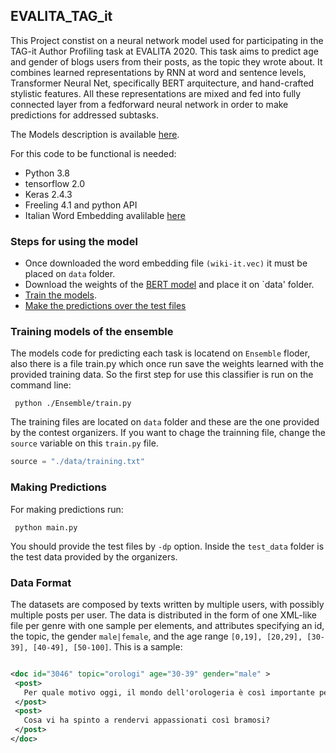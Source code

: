 ## EVALITA_TAG_it

This Project constist on a neural network model used for participating in the TAG-it Author Profiling task at EVALITA 2020. This task aims to predict age and gender of blogs users from their posts, as the topic they wrote about. 
It combines learned representations by RNN at word and sentence levels, Transformer Neural Net, specifically BERT arquitecture, and hand-crafted stylistic features. 
All these representations are mixed and fed into fully connected layer from a fedforward neural network in order to make predictions for addressed subtasks.

The Models description is available [here](https://www.google.com/).

For this code to be functional is needed:
- Python 3.8
- tensorflow 2.0
- Keras 2.4.3
- Freeling 4.1 and python API
- Italian Word Embedding avalilable [here](https://fasttext.cc/docs/en/crawl-vectors.html)

### Steps for using the model
  - Once downloaded the word embedding file `(wiki-it.vec)` it must be placed on ``data`` folder. 
  - Download the weights of the [BERT model](https://storage.googleapis.com/bert_models/2020_02_20/uncased_L-12_H-768_A-12.zip) and place it on `data' folder.
  - [Train the models](#Training-models-of-the-ensembler).
  - [Make the predictions over the test files](#Making-Predictions)

### Training models of the ensemble

The models code for predicting each task is locatend on `Ensemble` floder, also there is a file train.py which once run save the weights learned with the provided training data.
So the first step for use this classifier is run on the command line:

```shell
 python ./Ensemble/train.py
```
The training files are located on ``data`` folder and these are the one provided by the contest organizers. If you want to chage the trainning file, change the `source` variable on this `train.py` file.

```python
source = "./data/training.txt"
```

### Making Predictions

For making predictions run:

```shell
 python main.py
```
 You should provide the test files by `-dp` option. Inside the `test_data` folder is the test data provided by the organizers.
 
 ### Data Format
 The datasets are composed by texts written by multiple users, with possibly multiple posts per user.
 The data is distributed in the form of one XML-like file per genre with one sample per elements, and attributes specifying an id, the topic,  the gender `male|female`, and the age range `[0,19], [20,29], [30-39], [40-49], [50-100]`. This is a sample:
 
 ``` xml
 
<doc id="3046" topic="orologi" age="30-39" gender="male" >
  <post>
    Per quale motivo oggi, il mondo dell'orologeria è così importante per voi? 
  </post>
  <post>
    Cosa vi ha spinto a rendervi appassionati così bramosi?
  </post>
</doc>
 ```

